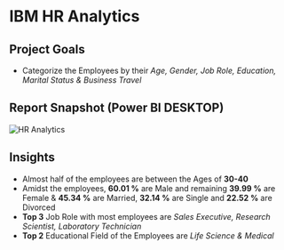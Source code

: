# IBM HR Analytics

## Project Goals
- Categorize the Employees by their *Age, Gender, Job Role, Education, Marital Status & Business Travel*

## Report Snapshot (Power BI DESKTOP)

![HR Analytics](https://github.com/SnehaNatraj/IBM---Employee-Analysis/assets/163089747/14d50102-167a-4598-8724-dc0154f11475)
## Insights

- Almost half of the employees are between the Ages of **30-40**
- Amidst the employees, **60.01 %** are Male and remaining **39.99 %** are Female & **45.34 %** are Married, **32.14 %** are Single and **22.52 %** are Divorced
- **Top 3** Job Role with most employees are *Sales Executive, Research Scientist, Laboratory Technician*
- **Top 2** Educational Field of the Employees are *Life Science & Medical*
